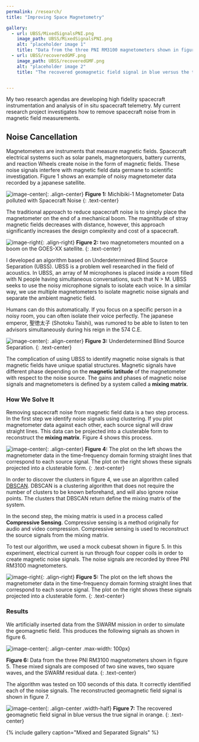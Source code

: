```yaml
---
permalink: /research/
title: "Improving Space Magnetometry"

gallery:
  - url: UBSS/MixedSignalsPNI.png
    image_path: UBSS/MixedSignalsPNI.png
    alt: "placeholder image 1"
    title: "Data from the three PNI RM3100 magnetometers shown in figure 5. These mixed signals are composed of two sine waves, two square waves, and the SWARM residual data."
  - url: UBSS/recoveredGMF.png
    image_path: UBSS/recoveredGMF.png
    alt: "placeholder image 2"
    title: "The recovered geomagnetic field signal in blue versus the true signal in orange."


---
```


My two research agendas are developing high fidelity spacecraft instrumentation and analysis of in situ spacecraft telemetry. My current research project investigates how to remove spacecraft noise from in magnetic field measurements.

## Noise Cancellation

Magnetometers are instruments that measure magnetic fields. Spacecraft electrical systems such as solar panels, magnetorquers, battery currents, and reaction Wheels create noise in the form of magnetic fields. These noise signals interfere with magnetic field data germane to scientific investigation. Figure 1 shows an example of noisy magnetometer data recorded by a japanese satellite.

![image-center](/images/UBSS/michibiki.jpg){: .align-center}
**Figure 1:** Michibiki-1 Magnetometer Data polluted with Spacecraft Noise
{: .text-center}

The traditional approach to reduce spacecraft noise is to simply place the magnetometer on the end of a mechanical boom. The magnititude of stray magnetic fields decreases with distance, however, this approach significantly increases the design complexity and cost of a spacecraft. 

![image-right](/images/UBSS/goes.jpg){: .align-right}
**Figure 2:** two magnetometers mounted on a boom on the GOES-XX satellite.
{: .text-center}

I developed an algorithm based on Underdetermined Blind Source Separation (UBSS). UBSS is a problem well researched in the field of acoustics. In UBSS, an array of M microphones is placed inside a room filled with N people having simultaneous conversations, such that N > M.  UBSS seeks to use the noisy microphone signals to isolate each voice. In a similar way, we use multiple magnetometers to isolate magnetic noise signals and separate the ambient magnetic field. 

Humans can do this automatically. If you focus on a specific person in a noisy room, you can often isolate their voice perfectly. The japanese emperor, 聖徳太子 (Shotoku Taishi), was rumored to be able to listen to ten advisors simultaneously during his reign in the 574 C.E.

![image-center](/images/UBSS/UBSS.png){: .align-center}
**Figure 3:** Underdetermined Blind Source Separation.
{: .text-center}


The complication of using UBSS to identify magnetic noise signals is that magnetic fields have unique spatial structures. Magnetic signals have different phase depending on the **magnetic latitude** of the magnetometer with respect to the noise source. The gains and phases of magnetic noise signals and magnetometers is defined by a system called a **mixing matrix**.

### How We Solve It
Removing spacecraft noise from magnetic field data is a two step process. In the first step we identify noise signals using clustering. If you plot magnetometer data against each other, each source signal will draw straight lines. This data can be projected into a clusterable form to reconstruct the **mixing matrix**. Figure 4 shows this process.

![image-center](/images/UBSS/clustering.jpg){: .align-center}
**Figure 4:** The plot on the left shows the magnetometer data in the time-frequency domain forming straight lines that correspond to each source signal. The plot on the right shows these signals projected into a clusterable form.
{: .text-center}

In order to discover the clusters in figure 4, we use an algorithm called [DBSCAN](https://scikit-learn.org/stable/modules/generated/sklearn.cluster.DBSCAN.html). DBSCAN is a clustering algorithm that does not require the number of clusters to be known beforehand, and will also ignore noise points. The clusters that DBSCAN return define the mixing matrix of the system.

In the second step, the mixing matrix is used in a process called **Compressive Sensing**. Compressive sensing is a method originally for audio and video compression. Compressive sensing is used to reconstruct the source signals from the mixing matrix.

To test our algorithm, we used a mock cubesat shown in figure 5. In this experiment, electrical current is run through four copper coils in order to create magnetic noise signals. The noise signals are recorded by three PNI RM3100 magnetometers. 

![image-right](/images/UBSS/cubesat.jpg){: .align-right}
**Figure 5:** The plot on the left shows the magnetometer data in the time-frequency domain forming straight lines that correspond to each source signal. The plot on the right shows these signals projected into a clusterable form.
{: .text-center}

### Results

We artificially inserted data from the SWARM mission in order to simulate the geomagnetic field. This produces the following signals as shown in figure 6.

![image-center](/images/UBSS/MixedSignalsPNI.png){: .align-center .max-width: 100px}

**Figure 6:** Data from the three PNI RM3100 magnetometers shown in figure 5. These mixed signals are composed of two sine waves, two square waves, and the SWARM residual data.
{: .text-center}

The algorithm was tested on 100 seconds of this data. It correctly identified each of the noise signals. The reconstructed geomagnetic field signal is shown in figure 7.

![image-center](/images/UBSS/recoveredGMF.png){: .align-center .width-half}
**Figure 7:** The recovered geomagnetic field signal in blue versus the true signal in orange.
{: .text-center}


{% include gallery caption="Mixed and Separated Signals" %}